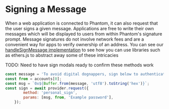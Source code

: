 # Signing a Message

When a web application is connected to Phantom, it can also request that the user signs a given message. Applications are free to write their own messages which will be displayed to users from within Phantom's signature prompt. Message signatures do not involve network fees and are a convenient way for apps to verify ownership of an address. You can see our[ handleSignMessage implementation](https://github.com/phantom-labs/eth\_sandbox/blob/main/src/App.tsx#L193-L211) to see how you can use libraries such as ethers.js to abstract away some of these intricacies&#x20;



TODO: Need to have sign modals ready to confirm these methods work

```javascript
const message = 'To avoid digital dognappers, sign below to authenticate with CryptoCorgis.';
const from = accounts[0];
const msg = `0x${Buffer.from(message, 'utf8').toString('hex')}`;
const sign = await provider.request({
        method: 'personal_sign',
        params: [msg, from, 'Example password'],
    });
```
